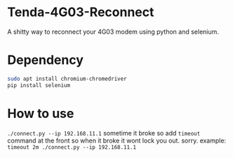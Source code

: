 # Tenda-4G03-Reconnect
A shitty way to reconnect your 4G03 modem using python and selenium.
# Dependency
```bash
sudo apt install chromium-chromedriver
pip install selenium
```
# How to use
`./connect.py --ip 192.168.11.1`
sometime it broke so add `timeout` command at the front so when it broke it wont lock you out. sorry.
example:
`timeout 2m ./connect.py --ip 192.168.11.1`

